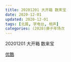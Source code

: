 ```yaml
---
title: 20201201 大开箱 数来宝 
date: 2020-12-01
updated: 2020-12-01
tags: [北展, 学电台, 相声] 
categories: (2020)庚子年场次
---
```

20201201 大开箱 数来宝 



[优酷](https://v.youku.com/v_show/id_XNDk4MTA4MjA5Mg)